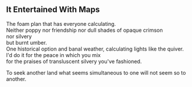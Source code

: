 It Entertained With Maps
------------------------
The foam plan that has everyone calculating.  
Neither poppy nor friendship nor dull shades of opaque crimson  
nor silvery  
but burnt umber.  
One historical option and banal weather, calculating lights like the quiver.  
I'd do it for the peace in which you mix  
for the praises of transluscent silvery you've fashioned.  
  
To seek another land what seems simultaneous to one will not seem so to another.  
